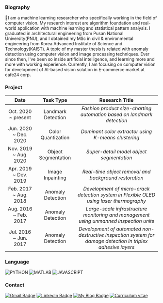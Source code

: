 ### Biography
👋I am a machine learning researcher who specifically working in the field of computer vision.
My research interest are algorithm foundation and real-world application with machine learning and statistical pattern analysis. I graduated in architectural engineering from Pusan National University(PNU), and I obtained my MSc in civil & environmental engineering from Korea Advanced Institute of Science and Technology(KAIST). A topic of my master thesis is related with anomaly detection using computer vision and image processing techniques. Ever since then, I've been so inside  artificial intelligence, and learning more and more with working experience. 
Currently, I am focusing on computer vision for development of AI-based vision solution in E-commerce market at cafe24 corp. 

### Project
| **Date** | **Task Type** | **Research Title** | 
|:-:|:-:|:-:|
| Oct. 2020 ~ present  | Landmark Detection | *Fashion product size-charting automation based on landmark detection* |
| Jun. 2020 ~ Dec. 2020 | Color Quantization | *Dominant color extractor using K-means clustering* |
| Nov. 2019 ~ Aug. 2020 | Object Segmentation | *Super-detail model object segmentation* |
| Apr. 2019 ~ Dev. 2019 | Image Inpainting | *Real-time object removal and background restoration* |
| Feb. 2017 ~ Aug. 2018 | Anomaly Detection | *Development of micro-crack detection system in Flexible OLED using laser thermography* |
| Aug. 2016 ~ Feb. 2017 | Anomaly Detection | *Large-scale infrastructure monitoring and management using unmanned inspection units* |
| Jul. 2016 ~ Jun. 2017 | Anomaly Detection | *Development of automated non-destructive inspection system for damage detection in triplex adhesive layers* |


### Language
![PYTHON](https://img.shields.io/badge/python-advanced-blue?style=plastic&logo=python&logoColor=white)  ![MATLAB](https://img.shields.io/badge/matlab-advanced-yellow?style=plastic&logo=mathworks&logoColor=white)     ![JAVASCRIPT](https://img.shields.io/badge/javascript-intermediate-brightgreen?style=plastic&logo=javascript&logoColor=white) 

### Contact
[![Gmail Badge](https://img.shields.io/badge/Gmail-d14836?style=flat-square&logo=Gmail&logoColor=white&link=mailto:harimkang4422@gmail.com)](mailto:pjh5672.dev@gmail.com) [![Linkedin Badge](https://img.shields.io/badge/-LinkedIn-blue?style=flat-square&logo=Linkedin&logoColor=white&link=https://www.linkedin.com/in/jiho-park-9a5595163)](https://www.linkedin.com/in/jiho-park-9a5595163) [![My Blog Badge](http://img.shields.io/badge/My%20Blog-important?style=flat-square&logo=github&link=https://big-dream-world.tistory.com)](https://big-dream-world.tistory.com) [![Curriculum vitae](http://img.shields.io/badge/Curriculum%20Vitae-blueviolet?style=flat-square&logo=github&link=https://big-dream-world.tistory.com)](https://drive.google.com/file/d/1VDHg8mK9uvVRnKOcxMv7EqzrO4LMHETP/view?usp=sharing)


<!--
**pjh5672/pjh5672** is a ✨ _special_ ✨ repository because its `README.md` (this file) appears on your GitHub profile.

Here are some ideas to get you started:

- 🔭 I’m currently working on ...
- 🌱 I’m currently learning ...
- 👯 I’m looking to collaborate on ...
- 🤔 I’m looking for help with ...
- 💬 Ask me about ...
- 📫 How to reach me: ...
- 😄 Pronouns: ...
- ⚡ Fun fact: ...
-->
